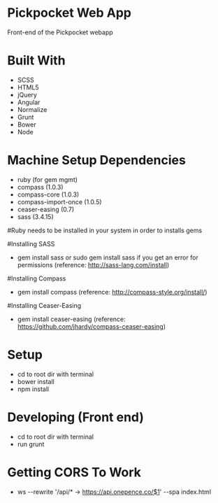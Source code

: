 # Pickpocket Web App
Front-end of the Pickpocket webapp

# Built With
- SCSS
- HTML5
- jQuery
- Angular 
- Normalize
- Grunt
- Bower
- Node


# Machine Setup Dependencies 
- ruby (for gem mgmt)
- compass (1.0.3)
- compass-core (1.0.3)
- compass-import-once (1.0.5)
- ceaser-easing (0.7)
- sass (3.4.15)

#Ruby needs to be installed in your system in order to installs gems 

#Installing SASS 
- gem install sass or sudo gem install sass if you get an error for permissions (reference: http://sass-lang.com/install) 

#Installing Compass 
- gem install compass (reference: http://compass-style.org/install/)

#Installing Ceaser-Easing  
- gem install ceaser-easing (reference: https://github.com/jhardy/compass-ceaser-easing)


# Setup
- cd to root dir with terminal
- bower install
- npm install


# Developing (Front end)
- cd to root dir with terminal
- run grunt


# Getting CORS To Work 
- ws --rewrite '/api/* -> https://api.onepence.co/$1' --spa index.html

